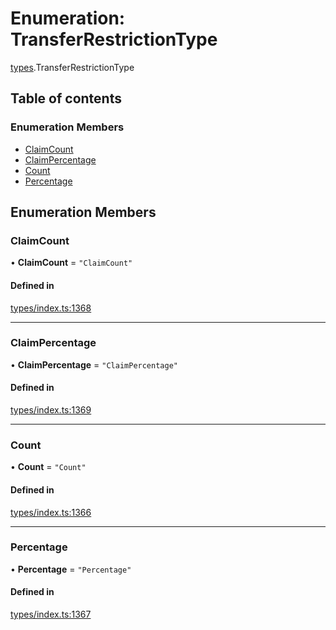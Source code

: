 # Enumeration: TransferRestrictionType

[types](../wiki/types).TransferRestrictionType

## Table of contents

### Enumeration Members

- [ClaimCount](../wiki/types.TransferRestrictionType#claimcount)
- [ClaimPercentage](../wiki/types.TransferRestrictionType#claimpercentage)
- [Count](../wiki/types.TransferRestrictionType#count)
- [Percentage](../wiki/types.TransferRestrictionType#percentage)

## Enumeration Members

### ClaimCount

• **ClaimCount** = ``"ClaimCount"``

#### Defined in

[types/index.ts:1368](https://github.com/PolymeshAssociation/polymesh-sdk/blob/2d3ac2ae/src/types/index.ts#L1368)

___

### ClaimPercentage

• **ClaimPercentage** = ``"ClaimPercentage"``

#### Defined in

[types/index.ts:1369](https://github.com/PolymeshAssociation/polymesh-sdk/blob/2d3ac2ae/src/types/index.ts#L1369)

___

### Count

• **Count** = ``"Count"``

#### Defined in

[types/index.ts:1366](https://github.com/PolymeshAssociation/polymesh-sdk/blob/2d3ac2ae/src/types/index.ts#L1366)

___

### Percentage

• **Percentage** = ``"Percentage"``

#### Defined in

[types/index.ts:1367](https://github.com/PolymeshAssociation/polymesh-sdk/blob/2d3ac2ae/src/types/index.ts#L1367)
